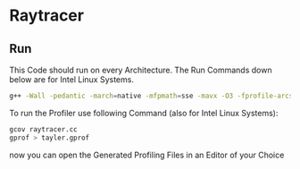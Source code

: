 # Raytracer

## Run 

This Code should run on every Architecture. The Run Commands down below are for Intel Linux Systems.

```bash
g++ -Wall -pedantic -march=native -mfpmath=sse -mavx -O3 -fprofile-arcs -ftest-coverage -pg raytracer.cc statistics.cc
```

To run the Profiler use following Command (also for Intel Linux Systems):

```bash
gcov raytracer.cc 
gprof > tayler.gprof
```

now you can open the Generated Profiling Files in an Editor of your Choice
